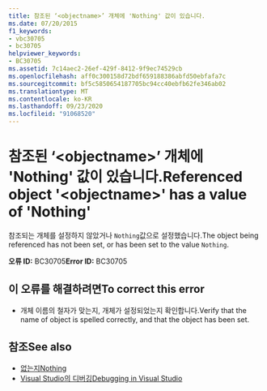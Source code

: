 ```yaml
---
title: 참조된 ‘<objectname>’ 개체에 'Nothing' 값이 있습니다.
ms.date: 07/20/2015
f1_keywords:
- vbc30705
- bc30705
helpviewer_keywords:
- BC30705
ms.assetid: 7c14aec2-26ef-429f-8412-9f9ec74529cb
ms.openlocfilehash: aff0c300158d72bdf659188386abfd50ebfafa7c
ms.sourcegitcommit: bf5c5850654187705bc94cc40ebfb62fe346ab02
ms.translationtype: MT
ms.contentlocale: ko-KR
ms.lasthandoff: 09/23/2020
ms.locfileid: "91068520"
---
```

# <a name="referenced-object-objectname-has-a-value-of-nothing"></a><span data-ttu-id="e93f8-102">참조된 ‘\<objectname>’ 개체에 'Nothing' 값이 있습니다.</span><span class="sxs-lookup"><span data-stu-id="e93f8-102">Referenced object '\<objectname>' has a value of 'Nothing'</span></span>

<span data-ttu-id="e93f8-103">참조되는 개체를 설정하지 않았거나 `Nothing`값으로 설정했습니다.</span><span class="sxs-lookup"><span data-stu-id="e93f8-103">The object being referenced has not been set, or has been set to the value `Nothing`.</span></span>  
  
 <span data-ttu-id="e93f8-104">**오류 ID:** BC30705</span><span class="sxs-lookup"><span data-stu-id="e93f8-104">**Error ID:** BC30705</span></span>  
  
## <a name="to-correct-this-error"></a><span data-ttu-id="e93f8-105">이 오류를 해결하려면</span><span class="sxs-lookup"><span data-stu-id="e93f8-105">To correct this error</span></span>  
  
- <span data-ttu-id="e93f8-106">개체 이름의 철자가 맞는지, 개체가 설정되었는지 확인합니다.</span><span class="sxs-lookup"><span data-stu-id="e93f8-106">Verify that the name of object is spelled correctly, and that the object has been set.</span></span>  
  
## <a name="see-also"></a><span data-ttu-id="e93f8-107">참조</span><span class="sxs-lookup"><span data-stu-id="e93f8-107">See also</span></span>

- [<span data-ttu-id="e93f8-108">없는지</span><span class="sxs-lookup"><span data-stu-id="e93f8-108">Nothing</span></span>](../language-reference/nothing.md)
- [<span data-ttu-id="e93f8-109">Visual Studio의 디버깅</span><span class="sxs-lookup"><span data-stu-id="e93f8-109">Debugging in Visual Studio</span></span>](/visualstudio/debugger/debugger-feature-tour)
